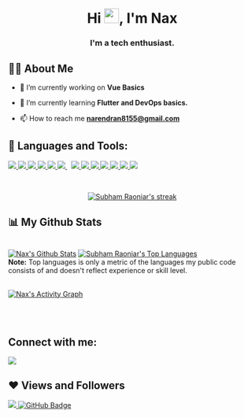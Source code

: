 <!-- ### Hi there Nax here !👋

<!--
**Nax-Ripper/Nax-Ripper** is a ✨ _special_ ✨ repository because its `README.md` (this file) appears on your GitHub profile.

Here are some ideas to get you started:

- 🔭 I’m currently working on ...
- 🌱 I’m currently learning ...
- 👯 I’m looking to collaborate on ...
- 🤔 I’m looking for help with ...
- 💬 Ask me about ...
- 📫 How to reach me: ...
- 😄 Pronouns: ...
- ⚡ Fun fact: ...
-->

<div>
<!-- <p style="text-align:center;"><a href="#"><img width="50%" height="auto" src="https://twitter.com/i_am__Naren_/photo" height="110px" /></a></p></div> -->

<h1 align="center">Hi <img src="https://raw.githubusercontent.com/MartinHeinz/MartinHeinz/master/wave.gif" width="30px">, I'm Nax</h1>

<h3 align="center">I'm a tech enthusiast.</h3>

## 🙋‍♂️ About Me

- 🔭 I’m currently working on **Vue Basics**

<!-- - 🔭 I’m currently working on **[Reminder_app](https://covid-19-tracker-e4bda.web.app/)** -->

<!-- - 🌱 I’m currently learning **Data Structures and Algorithms.** -->

- 🌱 I’m currently learning **Flutter and DevOps basics.**

<!-- - 👯 I’m looking to collaborate on **OpenSource Projects** -->

<!-- - 👨‍💻 All of my projects are available at **[My Portfolio](https://subhamraoniar.com)** -->

<!-- - 📫 How to reach me **subham.raoniar@gmail.com** -->

- 📫 How to reach me **narendran8155@gmail.com**
<!-- - ⚡ Fun fact **I play games and go to the GYM very often.** -->

## 🚀 Languages and Tools:

<p align="left"> 
    <a href="https://www.java.com" target="_blank"> <img src="https://img.icons8.com/color/48/000000/java-coffee-cup-logo.png"/>
     </a>
     <a href="https://www.python.org" target="_blank"> <img src="https://img.icons8.com/color/48/000000/python.png"/> 
    </a> 
     <a href="https://developer.mozilla.org/en-US/docs/Web/JavaScript" target="_blank"> <img src="https://img.icons8.com/color/48/000000/javascript.png"/> 
    </a> 
    <!-- <a href="https://reactjs.org/" target="_blank"> <img src="https://img.icons8.com/color/48/000000/react-native.png"/>
     </a> -->
    <!-- <a href="https://spring.io/projects/spring-boot" target="_blank"> <img src="https://img.icons8.com/color/48/000000/spring-logo.png"/> 
    </a>  -->
    <a href="https://www.w3.org/html/" target="_blank"> <img src="https://img.icons8.com/color/48/000000/html-5.png"/> 
    </a> 
    <a href="https://www.w3schools.com/css/" target="_blank"> <img src="https://img.icons8.com/color/48/000000/css3.png"/> 
    </a> 
    <!-- <a href="https://getbootstrap.com" target="_blank"> <img src="https://img.icons8.com/color/48/000000/bootstrap.png"/> 
    </a>  -->
    <!-- <a style="padding-right:8px;" href="https://nodejs.org" target="_blank"> <img src="https://img.icons8.com/color/48/000000/nodejs.png"/> 
    </a>  -->
    <a style="padding-right:8px;" href="https://www.mysql.com/" target="_blank"> <img src="https://img.icons8.com/fluent/50/000000/mysql-logo.png"/> 
    </a>
    <!-- <a href="https://www.mongodb.com/" target="_blank"> <img src="https://raw.githubusercontent.com/devicons/devicon/master/icons/mongodb/mongodb-original-wordmark.svg" alt="mongodb" width="48" height="48"/> 
    </a>  -->
    <a href="https://firebase.google.com/" target="_blank"> <img src="https://img.icons8.com/color/48/000000/firebase.png"/> 
    </a> 
    <!-- <a href="https://postman.com" target="_blank"> <img src="https://www.vectorlogo.zone/logos/getpostman/getpostman-icon.svg" alt="postman" width="45" height="45"/> 
    </a>    -->
    <!-- <a href="https://git-scm.com/" target="_blank"> <img src="https://img.icons8.com/color/48/000000/git.png"/> 
    </a>  -->
    <!-- <a href="https://www.jenkins.io" target="_blank"> <img src="https://www.vectorlogo.zone/logos/jenkins/jenkins-icon.svg" alt="jenkins" width="48" height="48"/> 
    </a>  -->
    <!-- <a href="https://redux.js.org" target="_blank"> <img src="https://img.icons8.com/color/48/000000/redux.png"/> 
    </a> -->
    <!-- <a href="https://expressjs.com" target="_blank"> <img src="https://raw.githubusercontent.com/devicons/devicon/master/icons/express/express-original-wordmark.svg" alt="express" width="40" height="40"/> 
    </a> -->
<a href="https://flutter.dev/" target="_blank"> <img src="https://img.icons8.com/color/48/000000/flutter.png"/>
    </a> 
    <a href="https://www.w3schools.com/CPP/default.asp" target="_blank"> <img src="https://img.icons8.com/color/48/000000/c-plus-plus-logo.png"/>
    </a> 
        <a href="https://www.selenium.dev/" target="_blank"> <img src="https://img.icons8.com/color/48/000000/selenium-test-automation.png"/>
    </a> 
            <a href="https://www.linux.org/" target="_blank"> <img src="https://img.icons8.com/color/48/000000/linux--v2.png"/>
    </a> 
             <a href="https://cloud.google.com/" target="_blank"> <img src="https://img.icons8.com/color/48/000000/google-cloud.png"/>
    </a>
          <a href="https://www.docker.com/" target="_blank"> <img src="https://img.icons8.com/color/48/000000/docker.png"/>
    </a> 
    
 
</p>

<!-- [![React Badge](https://img.shields.io/badge/-React-61DBFB?style=for-the-badge&labelColor=black&logo=react&logoColor=61DBFB)](#)  [![Javascript Badge](https://img.shields.io/badge/-Javascript-F0DB4F?style=for-the-badge&labelColor=black&logo=javascript&logoColor=F0DB4F)](#) [![Typescript Badge](https://img.shields.io/badge/-Typescript-007acc?style=for-the-badge&labelColor=black&logo=typescript&logoColor=007acc)](#) [![Nodejs Badge](https://img.shields.io/badge/-Nodejs-3C873A?style=for-the-badge&labelColor=black&logo=node.js&logoColor=3C873A)](#) [![GraphQL Badge](https://img.shields.io/badge/-GraphQl-e535ab?style=for-the-badge&labelColor=black&logo=node.js&logoColor=e535ab)](#) -->
<br/>

<p align="center">
    <a href="https://github.com/DenverCoder1/github-readme-streak-stats">
        <img title="🔥 Get streak stats for your profile at git.io/streak-stats" alt="Subham Raoniar's streak" src="https://github-readme-streak-stats.herokuapp.com/?user=Nax-Ripper&theme=merko&hide_border=true&stroke=0000&background=060A0CD0&date_format=M%20j%5B%2C%20Y%5D"/>
    </a>

</p>

## 📊 My Github Stats

  <br/>
    <a href="https://github.com/SubhamRaoniar28/github-readme-stats"><img alt="Nax's Github Stats" src="https://github-readme-stats.vercel.app/api?username=Nax-Ripper&show_icons=true&count_private=true&theme=react&hide_border=true&bg_color=0D1117" /></a>
  <a href="https://github.com/SubhamRaoniar28/github-readme-stats"><img alt="Subham Raoniar's Top Languages" src="https://github-readme-stats.vercel.app/api/top-langs/?username=Nax-Ripper&langs_count=8&count_private=true&layout=compact&theme=react&hide_border=true&bg_color=0D1117" /></a>
  <br/>
  <b>Note:</b> Top languages is only a metric of the languages my public code consists of and doesn't reflect experience or skill level.

<br/>
<br/>

<a href="https://github.com/SubhamRaoniar28/github-readme-activity-graph"><img alt="Nax's Activity Graph" src="https://activity-graph.herokuapp.com/graph?username=Nax-Ripper&bg_color=0D1117&color=5BCDEC&line=5BCDEC&point=FFFFFF&hide_border=true" /></a>

<br/>
<br/>

## Connect with me:

<p align="left">

<a href = "https://www.linkedin.com/in/narendranrammudo/"><img src="https://img.icons8.com/fluent/48/000000/linkedin.png"/></a>
<!-- <a href = "https://twitter.com/subhamraoniar"><img src="https://img.icons8.com/fluent/48/000000/twitter.png"/></a>
<a href = "https://www.instagram.com/subhamraoniar/"><img src="https://img.icons8.com/fluent/48/000000/instagram-new.png"/></a>
<a href = "https://www.youtube.com/channel/UC-NXT1lYAOPa3lrgWXqvuHA"><img src="https://img.icons8.com/color/48/000000/youtube-play.png"/></a> -->

</p>

## ❤ Views and Followers

<a href="https://github.com/Meghna-DAS/github-profile-views-counter">
    <img src="https://komarev.com/ghpvc/?username=Nax-Ripper">
</a>
<a href="https://github.com/SubhamRaoniar28?tab=followers"><img src="https://img.shields.io/github/followers/Nax-Ripper?label=Followers&style=social" alt="GitHub Badge"></a>

 
 
 
